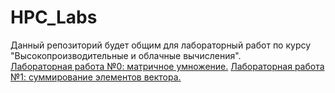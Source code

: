 # HPC_Labs

Данный репозиторий будет общим для лабораторный работ по курсу "Высокопроизводительные и облачные вычисления".<br>
<a href="https://github.com/Black-Viking-63/HPC_matrix_multi_GPU">Лабораторная работа №0: матричное умножение.</a>
<a href="https://github.com/Black-Viking-63/HPC_sumVectorGPU">Лабораторная работа №1: суммирование элементов вектора.</a>
